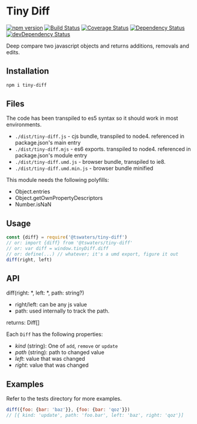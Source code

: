 # Tiny Diff

[![npm version][npm-badge]][npm-url]
[![Build Status][travis-badge]][travis-url]
[![Coverage Status][coveralls-badge]][coveralls-url]
[![Dependency Status][dependency-badge]][dependency-url]
[![devDependency Status][devDependency-badge]][devDependency-url]

Deep compare two javascript objects and returns additions, removals and edits.

## Installation

```sh
npm i tiny-diff
```

## Files

The code has been transpiled to es5 syntax so it should work in most environments.

* `./dist/tiny-diff.js` - cjs bundle, transpiled to node4. referenced in package.json's main entry
* `./dist/tiny-diff.mjs` - es6 exports. transpiled to node4. referenced in package.json's module entry
* `./dist/tiny-diff.umd.js` - browser bundle, transpiled to ie8.
* `./dist/tiny-diff.umd.min.js` - browser bundle minified

This module needs the following polyfills:

* Object.entries
* Object.getOwnPropertyDescriptors
* Number.isNaN

## Usage

```js
const {diff} = require('@tswaters/tiny-diff')
// or: import {diff} from '@tswaters/tiny-diff'
// or: var diff = window.tinyDiff.diff
// or: define(...) // whatever; it's a umd export, figure it out
diff(right, left)
```

## API

diff(right: *, left: *, path: string?)

* right/left: can be any js value
* path: used internally to track the path.

returns: Diff[]

Each `Diff` has the following properties:

* _kind_ (string): One of `add`, `remove` or `update`
* _path_ (string): path to changed value
* _left_: value that was changed
* _right_: value that was changed

## Examples

Refer to the tests directory for more examples.

```js
diff({foo: {bar: 'baz'}}, {foo: {bar: 'qoz'}})
// [{ kind: 'update', path: 'foo.bar', left: 'baz', right: 'qoz'}]
```

[npm-badge]: https://badge.fury.io/js/%40tswaters%2Ftiny-diff.svg
[npm-url]: https://badge.fury.io/js/%40tswaters/tiny-diff
[travis-badge]: https://travis-ci.org/tswaters/tiny-diff.svg?branch=master
[travis-url]: https://travis-ci.org/tswaters/tiny-diff
[coveralls-badge]: https://coveralls.io/repos/github/tswaters/tiny-diff/badge.svg?branch=master
[coveralls-url]: https://coveralls.io/github/tswaters/tiny-diff?branch=master
[dependency-badge]: https://david-dm.org/tswaters/tiny-diff.svg
[dependency-url]: https://david-dm.org/tswaters/tiny-diff
[devDependency-badge]: https://david-dm.org/tswaters/tiny-diff/dev-status.svg
[devDependency-url]: https://david-dm.org/tswaters/tiny-diff?type=dev
